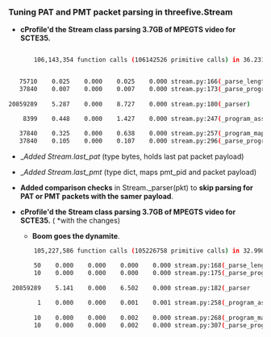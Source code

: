 
### Tuning PAT and PMT packet parsing in threefive.Stream

*  __cProfile'd the Stream class parsing 3.7GB of MPEGTS video for SCTE35.__
 ```sh
 
        106,143,354 function calls (106142526 primitive calls) in 36.231 seconds


    75710    0.025    0.000    0.025    0.000 stream.py:166(_parse_length)
    37840    0.007    0.000    0.007    0.000 stream.py:173(_parse_program_number)
    
 20859289    5.287    0.000    8.727    0.000 stream.py:180(_parser)
 
     8399    0.448    0.000    1.427    0.000 stream.py:247(_program_association_table)
     
    37840    0.325    0.000    0.638    0.000 stream.py:257(_program_map_table)
    37840    0.105    0.000    0.107    0.000 stream.py:296(_parse_program_streams)

```
*  __Added Stream._last_pat__ (type bytes, holds last pat packet payload) 
*  __Added Stream._last_pmt__ (type dict, maps pmt_pid and  packet payload)

* __Added comparison checks__ in Stream._parser(pkt) to __skip parsing for PAT or PMT packets with the samer payload__.


* __cProfile'd the Stream class parsing 3.7GB of MPEGTS video for SCTE35.__ ( *with the changes)
       
     *  __Boom goes the dynamite__.
```sh
       105,227,586 function calls (105226758 primitive calls) in 32.990 seconds

       50    0.000    0.000    0.000    0.000 stream.py:168(_parse_length)
       10    0.000    0.000    0.000    0.000 stream.py:175(_parse_program_number)
       
 20859289    5.141    0.000    6.502    0.000 stream.py:182(_parser
 
        1    0.000    0.000    0.001    0.001 stream.py:258(_program_association_table)
        
       10    0.000    0.000    0.002    0.000 stream.py:268(_program_map_table)
       10    0.000    0.000    0.002    0.000 stream.py:307(_parse_program_streams)


```
